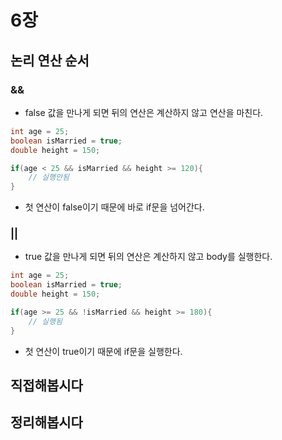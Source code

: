 # 6장

## 논리 연산 순서
### &&
- false 값을 만나게 되면 뒤의 연산은 계산하지 않고 연산을 마친다.
```java
int age = 25;
boolean isMarried = true;
double height = 150;

if(age < 25 && isMarried && height >= 120){
    // 실행안됨
}
```
- 첫 연산이 false이기 때문에 바로 if문을 넘어간다.

### ||
- true 값을 만나게 되면 뒤의 연산은 계산하지 않고 body를 실행한다.
```java
int age = 25;
boolean isMarried = true;
double height = 150;

if(age >= 25 && !isMarried && height >= 180){
    // 실행됨
}
```
- 첫 연산이 true이기 때문에 if문을 실행한다.

## 직접해봅시다


## 정리해봅시다

